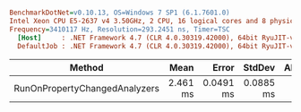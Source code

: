 ``` ini

BenchmarkDotNet=v0.10.13, OS=Windows 7 SP1 (6.1.7601.0)
Intel Xeon CPU E5-2637 v4 3.50GHz, 2 CPU, 16 logical cores and 8 physical cores
Frequency=3410117 Hz, Resolution=293.2451 ns, Timer=TSC
  [Host]     : .NET Framework 4.7 (CLR 4.0.30319.42000), 64bit RyuJIT-v4.7.2558.0
  DefaultJob : .NET Framework 4.7 (CLR 4.0.30319.42000), 64bit RyuJIT-v4.7.2558.0


```
|                        Method |     Mean |     Error |    StdDev | Allocated |
|------------------------------ |---------:|----------:|----------:|----------:|
| RunOnPropertyChangedAnalyzers | 2.461 ms | 0.0491 ms | 0.0885 ms |   3.13 KB |
